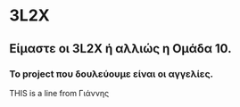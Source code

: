 # 3L2X
## Είμαστε οι 3L2X ή αλλιώς η Ομάδα 10.
### Το project που δουλεύουμε είναι οι αγγελίες.
THIS is a line from Γιάννης
